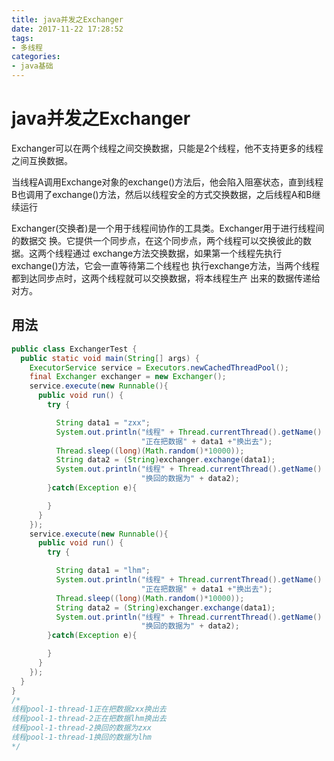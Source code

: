 ```yaml
---
title: java并发之Exchanger
date: 2017-11-22 17:28:52
tags:
- 多线程
categories:
- java基础
---
```


# java并发之Exchanger

Exchanger可以在两个线程之间交换数据，只能是2个线程，他不支持更多的线程之间互换数据。


当线程A调用Exchange对象的exchange()方法后，他会陷入阻塞状态，直到线程B也调用了exchange()方法，然后以线程安全的方式交换数据，之后线程A和B继续运行

<!--more-->

Exchanger(交换者)是一个用于线程间协作的工具类。Exchanger用于进行线程间的数据交 换。它提供一个同步点，在这个同步点，两个线程可以交换彼此的数据。这两个线程通过 exchange方法交换数据，如果第一个线程先执行exchange()方法，它会一直等待第二个线程也 执行exchange方法，当两个线程都到达同步点时，这两个线程就可以交换数据，将本线程生产 出来的数据传递给对方。

## 用法

```java
public class ExchangerTest {
  public static void main(String[] args) {
    ExecutorService service = Executors.newCachedThreadPool();
    final Exchanger exchanger = new Exchanger();
    service.execute(new Runnable(){
      public void run() {
        try {				

          String data1 = "zxx";
          System.out.println("线程" + Thread.currentThread().getName() + 
                             "正在把数据" + data1 +"换出去");
          Thread.sleep((long)(Math.random()*10000));
          String data2 = (String)exchanger.exchange(data1);
          System.out.println("线程" + Thread.currentThread().getName() + 
                             "换回的数据为" + data2);
        }catch(Exception e){

        }
      }	
    });
    service.execute(new Runnable(){
      public void run() {
        try {				

          String data1 = "lhm";
          System.out.println("线程" + Thread.currentThread().getName() + 
                             "正在把数据" + data1 +"换出去");
          Thread.sleep((long)(Math.random()*10000));					
          String data2 = (String)exchanger.exchange(data1);
          System.out.println("线程" + Thread.currentThread().getName() + 
                             "换回的数据为" + data2);
        }catch(Exception e){

        }				
      }	
    });		
  }
}
/*
线程pool-1-thread-1正在把数据zxx换出去
线程pool-1-thread-2正在把数据lhm换出去
线程pool-1-thread-2换回的数据为zxx
线程pool-1-thread-1换回的数据为lhm
*/
```